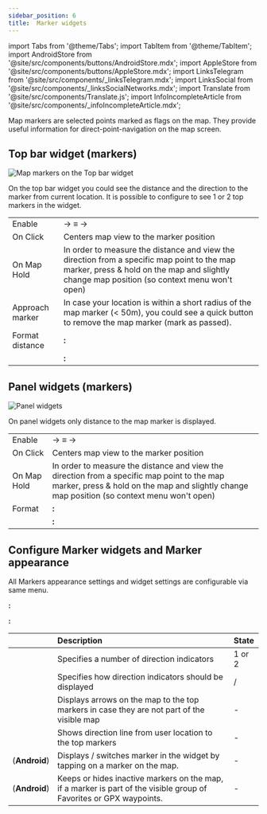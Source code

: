 ```yaml
---
sidebar_position: 6
title:  Marker widgets
---
```


import Tabs from '@theme/Tabs';
import TabItem from '@theme/TabItem';
import AndroidStore from '@site/src/components/buttons/AndroidStore.mdx';
import AppleStore from '@site/src/components/buttons/AppleStore.mdx';
import LinksTelegram from '@site/src/components/_linksTelegram.mdx';
import LinksSocial from '@site/src/components/_linksSocialNetworks.mdx';
import Translate from '@site/src/components/Translate.js';
import InfoIncompleteArticle from '@site/src/components/_infoIncompleteArticle.mdx';

<InfoIncompleteArticle/>

Map markers are selected points marked as flags on the map. They provide useful information for direct-point-navigation on the map screen.

## Top bar widget (markers)  

![Map markers on the Top bar widget](@site/static/img/widgets/map_markers_top_bar_widget.png)

On the top bar widget you could see the distance and the direction to the marker from current location. It is possible to configure to see 1 or 2 top markers in the widget.

| | |
|------------|------------|
| Enable | <Translate android="true" ids="shared_string_menu,map_markers_item"/>→ ≡ →<Translate android="true" ids="appearance_on_the_map,shared_string_topbar"/> |
| On Click | Centers map view to the marker position |
| On Map Hold | In order to measure the distance and view the direction from a specific map point to the map marker, press & hold on the map and slightly change map position (so context menu won't open) |
| Approach marker | In case your location is within a short radius of the map marker (< 50m), you could see a quick button to remove the map marker (mark as passed).  |
| Format distance | **<Translate android="true" ids="android_button_seq"/>:** <Translate android="true" ids="shared_string_menu,configure_profile,general_settings_2,units_and_formats,unit_of_length"/>  |
|        | **<Translate ios="true" ids="ios_button_seq"/>:**  <Translate ios="true" ids="menu,sett_settings,app_profiles,general_settings_2,units_and_formats,unit_of_length"/> |

## Panel widgets (markers)  

![Panel widgets](@site/static/img/widgets/map_markers_widget.png)

On panel widgets only distance to the map marker is displayed.

| | |
|------------|------------|
| Enable | <Translate android="true" ids="shared_string_menu,map_markers_item"/>→ ≡ →<Translate android="true" ids="appearance_on_the_map,shared_string_widgets"/>  |
| On Click | Centers map view to the marker position |
| On Map Hold | In order to measure the distance and view the direction from a specific map point to the map marker, press & hold on the map and slightly change map position (so context menu won't open) |
| Format | **<Translate android="true" ids="android_button_seq"/>:** <Translate android="true" ids="shared_string_menu,configure_profile,general_settings_2,units_and_formats,unit_of_length"/> |
|        | **<Translate ios="true" ids="ios_button_seq"/>:**  <Translate ios="true" ids="menu,sett_settings,app_profiles,general_settings_2,units_and_formats,unit_of_length"/> |

## Configure Marker widgets and Marker appearance

All Markers appearance settings and widget settings are configurable via same menu.

**<Translate android="true" ids="android_button_seq"/>:** <Translate android="true" ids="shared_string_menu,map_markers_item,appearance_on_the_map"/> 

**<Translate ios="true" ids="ios_button_seq"/>:**  <Translate ios="true" ids="menu,map_markers,appearance_on_map"/> 

|    | Description    | State | 
| :------------- | :------------- | :------------- |
| <Translate android="true" ids="active_markers"/> | Specifies a number of direction indicators| 1 or 2 | 
|  <Translate android="true" ids="show_direction"/> | Specifies how direction indicators should be displayed | <Translate android="true" ids="shared_string_topbar"/> / <Translate android="true" ids="shared_string_widgets"/> | 
|  <Translate android="true" ids="show_arrows_on_the_map"/> |  Displays arrows on the map to the top markers in case they are not part of the visible map | - |
| <Translate android="true" ids="show_guide_line"/> | Shows direction line from user location to the top markers  | - |
| <Translate android="true" ids="one_tap_active"/> (**Android**) |  Displays / switches marker in the widget by tapping on a marker on the map. |  - | 
| <Translate android="true" ids="keep_passed_markers"/> (**Android**) | Keeps or hides inactive markers on the map, if a marker is part of the visible group of Favorites or GPX waypoints. | -  |
